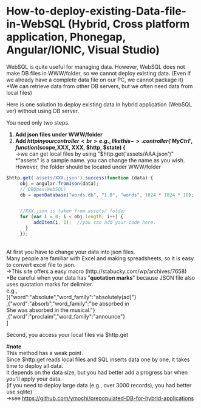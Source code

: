 # How-to-deploy-existing-Data-file-in-WebSQL (Hybrid, Cross platform application, Phonegap, Angular/IONIC, Visual Studio)
WebSQL is quite useful for managing data. However, WebSQL does not make DB files in WWW/folder, so we cannot deploy existing data.
(Even if we already have a complete data file on our PC, we cannot package it)<BR>
*We can retrieve data from other DB servers, but we often need data from local files)

<p>
Here is one solution to deploy existing data in hybrid application (WebSQL ver) without using DB server.
</p>
<p>

You need only two steps.<br><b>
1) Add json files under WWW/folder<br>
2) Add $http in your controller <br>e.g.,like this->.controller('MyCtrl', function ($scope,XXX, XXX, $http, $state) {<br></b>
->we can get local files by using "$http.get('assets/AAA.json')" <br>
*"assets" is a sample name. you can change the name as you wish. However, the folder should be located under WWW/folder <br>
 
 ```js
 $http.get('assets/XXX.json').success(function (data) { 
      obj = angular.fromJson(data); 
      // DBOpen(WebSQL) 
      db = openDatabase("words.db", "1.0", "words", 1024 * 1024 * 10); 
 
 
      //XXX.json is taken from assets/ folder 
      for (var i = 0; i < obj.length; i++) { 
           addItem(i, 1);  //you can add your code here. 
        } 
      });
 ```
 
 
 <br>
At first you have to change your data into json files. <br>
Many people are familiar with Excel and making spreadsheets, so it is easy to convert excel file to json. <br>
->This site offers a easy macro (http://stabucky.com/wp/archives/7658) <br>
*Be careful when your data has "<b>quotation marks</b>" because JSON file also uses quotation marks for delimiter. <br>
e.g., <br>
[{"word":"absolute","word_family":"absolutely(ad)"} <br>
,{"word":"absorb","word_family":"be absorbed in<br>She was absorbed in the musical."}<br>
,{"word":"proclaim","word_family":"announce"}<br>
]<br>

Second, you access your local files via $http.get <br>

#<b>note</b><br>
This method has a weak point.<br>
Since $http.get reads local files and SQL inserts data one by one, it takes time to deploy all data.<br>
It depends on the data size, but you had better add a progress bar when you'll apply your data.<br>
(if you need to deploy large data (e.g., over 3000 records), you had better use sqlite)<br>
->see https://github.com/ymochi/prepopulated-DB-for-hybrid-applications

